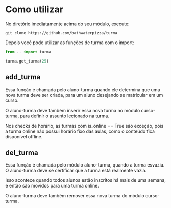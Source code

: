 # Como utilizar

No diretório imediatamente acima do seu módulo, execute:

`git clone https://github.com/bathwaterpizza/turma`

Depois você pode utilizar as funções de turma com o import:

```Python
from .. import turma

turma.get_turma(25)
```

## add_turma

Essa função é chamada pelo aluno-turma quando ele determina que uma nova turma deve ser criada, para um aluno desejando se matricular em um curso.

O aluno-turma deve também inserir essa nova turma no módulo curso-turma, para definir o assunto lecionado na turma.

Nos checks de horário, as turmas com is_online == True são exceção, pois a turma online não possui horário fixo das aulas, como o conteúdo fica disponível offline.

## del_turma

Essa função é chamada pelo módulo aluno-turma, quando a turma esvazia. O aluno-turma deve se certificar que a turma está realmente vazia.

Isso acontece quando todos alunos estão inscritos há mais de uma semana, e então são movidos para uma turma online.

O aluno-turma deve também remover essa nova turma do módulo curso-turma.

